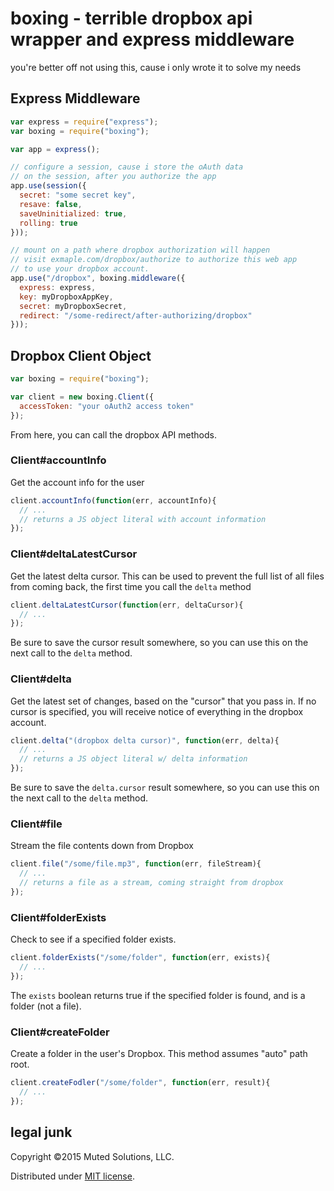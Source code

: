 # boxing - terrible dropbox api wrapper and express middleware

you're better off not using this, cause i only wrote it to solve my needs

## Express Middleware

```js
var express = require("express");
var boxing = require("boxing");

var app = express();

// configure a session, cause i store the oAuth data
// on the session, after you authorize the app
app.use(session({
  secret: "some secret key",
  resave: false,
  saveUninitialized: true,
  rolling: true
}));

// mount on a path where dropbox authorization will happen
// visit exmaple.com/dropbox/authorize to authorize this web app
// to use your dropbox account.
app.use("/dropbox", boxing.middleware({
  express: express,
  key: myDropboxAppKey,
  secret: myDropboxSecret,
  redirect: "/some-redirect/after-authorizing/dropbox"
}));
```

## Dropbox Client Object

```js
var boxing = require("boxing");

var client = new boxing.Client({
  accessToken: "your oAuth2 access token"
});
```

From here, you can call the dropbox API methods.

### Client#accountInfo

Get the account info for the user

```js
client.accountInfo(function(err, accountInfo){
  // ...
  // returns a JS object literal with account information
});
```

### Client#deltaLatestCursor

Get the latest delta cursor. This can be used to prevent
the full list of all files from coming back, the first time
you call the `delta` method

```js
client.deltaLatestCursor(function(err, deltaCursor){
  // ...
});
```

Be sure to save the cursor result somewhere, so you can use 
this on the next call to the `delta` method.

### Client#delta

Get the latest set of changes, based on the "cursor" that
you pass in. If no cursor is specified, you will receive
notice of everything in the dropbox account.

```js
client.delta("(dropbox delta cursor)", function(err, delta){
  // ...
  // returns a JS object literal w/ delta information
});
```

Be sure to save the `delta.cursor` result somewhere, so you can use 
this on the next call to the `delta` method.

### Client#file

Stream the file contents down from Dropbox

```js
client.file("/some/file.mp3", function(err, fileStream){
  // ...
  // returns a file as a stream, coming straight from dropbox
});
```

### Client#folderExists

Check to see if a specified folder exists.

```js
client.folderExists("/some/folder", function(err, exists){
  // ...
});
```

The `exists` boolean returns true if the specified folder is
found, and is a folder (not a file).

### Client#createFolder

Create a folder in the user's Dropbox. This method assumes
"auto" path root.

```js
client.createFodler("/some/folder", function(err, result){
  // ...
});
```

## legal junk

Copyright &copy;2015 Muted Solutions, LLC.

Distributed under [MIT license](http://mutedsolutions.mit-license.org).
